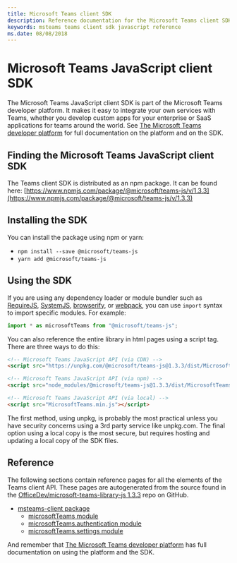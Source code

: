 ```yaml
---
title: Microsoft Teams client SDK
description: Reference documentation for the Microsoft Teams client SDK
keywords: msteams teams client sdk javascript reference
ms.date: 08/08/2018
---
```

# Microsoft Teams JavaScript client SDK

The Microsoft Teams JavaScript client SDK is part of the Microsoft Teams developer platform. It makes it easy to integrate your own services with Teams, whether you develop custom apps for your enterprise or SaaS applications for teams around the world. See [The Microsoft Teams developer platform](https://docs.microsoft.com/en-us/microsoftteams/platform/overview) for full documentation on the platform and on the SDK.

## Finding the Microsoft Teams JavaScript client SDK

The Teams client SDK is distributed as an npm package. It can be found here:
[https://www.npmjs.com/package/@microsoft/teams-js/v/1.3.3](https://www.npmjs.com/package/@microsoft/teams-js/v/1.3.3)

## Installing the SDK

You can install the package using npm or yarn:

* `npm install --save @microsoft/teams-js`
* `yarn add @microsoft/teams-js`

## Using the SDK

If you are using any dependency loader or module bundler such as [RequireJS](http://requirejs.org/), [SystemJS](https://github.com/systemjs/systemjs), [browserify](http://browserify.org/), or [webpack](https://webpack.github.io/), you can use `import` syntax to import specific modules. For example:

```typescript
import * as microsoftTeams from "@microsoft/teams-js";
```

You can also reference the entire library in html pages using a script tag.  There are three ways to do this:

```html
<!-- Microsoft Teams JavaScript API (via CDN) -->
<script src="https://unpkg.com/@microsoft/teams-js@1.3.3/dist/MicrosoftTeams.min.js" integrity="sha384-g1iQyAjC6TaAEj70a8TEV96chNDvgDxIjqEdppo/wph3gPqZ60d7lA1mxDUkAETe" crossorigin="anonymous"></script>

<!-- Microsoft Teams JavaScript API (via npm) -->
<script src="node_modules/@microsoft/teams-js@1.3.3/dist/MicrosoftTeams.min.js"></script>

<!-- Microsoft Teams JavaScript API (via local) -->
<script src="MicrosoftTeams.min.js"></script>
```

The first method, using unpkg, is probably the most practical unless you have security concerns using a 3rd party service like unpkg.com.  The final option using a local copy is the most secure, but requires hosting and updating a local copy of the SDK files.

## Reference

The following sections contain reference pages for all the elements of the Teams client API. These pages are autogenerated from the source found in the [OfficeDev/microsoft-teams-library-js 1.3.3](https://github.com/OfficeDev/microsoft-teams-library-js/releases/tag/1.3.3) repo on GitHub.

* [msteams-client package](/javascript/api/msteams-client)
  * [microsoftTeams module](/javascript/api/msteams-client)
  * [microsoftTeams.authentication module](/javascript/api/msteams-client/msteams-client.microsoftteams.authentication)
  * [microsoftTeams.settings module](/javascript/api/msteams-client/msteams-client.microsoftteams.settings)

And remember that [The Microsoft Teams developer platform](https://docs.microsoft.com/en-us/microsoftteams/platform/overview) has full documentation on using the platform and the SDK.